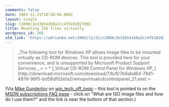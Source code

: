 ```yaml
---
comments: false
date: 2003-11-21T18:58:04.000Z
layout: single
slug: c2808c3e33b541b8a2cc4fb182027d92
title: Mounting ISO files virtually
wordpress_id: 268
old_link: 'https://adrianba.net/2003/11/21/c2808c3e33b541b8a2cc4fb182027d92/'
---
```

<blockquote>_The following tool for Windows XP allows image files to be
mounted virtually as CD-ROM devices. This tool is provided here for
your convenience, and is unsupported by Microsoft Product Support
Services._
> 
>   * [_Virtual CD-ROM Control Panel for Windows
XP_](http://download.microsoft.com/download/7/b/6/7b6abd84-7841-4978-96f5-bd58df02efa2/winxpvirtualcdcontrolpanel_21.exe)
> </blockquote>

(Via [Mike Gunderloy](http://www.larkware.com/) on
[
win_tech_off_topic](http://groups.yahoo.com/group/win_tech_off_topic/message/23719) - this tool is pointed to on the
[
MSDN subscriptions FAQ page](http://msdn.microsoft.com/subscriptions/faq/default.asp#subdwnld) - click on "What are ISO image
files and how do I use them?" and the link is near the bottom of
that section.)
